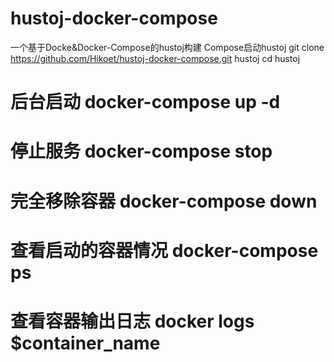 # hustoj-docker-compose
一个基于Docke&amp;Docker-Compose的hustoj构建
Compose启动hustoj
git clone https://github.com/Hikoet/hustoj-docker-compose.git hustoj
cd hustoj

# 后台启动 docker-compose up -d
# 停止服务 docker-compose stop
# 完全移除容器 docker-compose down
# 查看启动的容器情况 docker-compose ps
# 查看容器输出日志 docker logs $container_name
